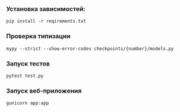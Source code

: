 ### Установка зависимостей:

```shell
pip install -r reqirements.txt
```

### Проверка типизации
```shell
mypy --strict --show-error-codes checkpoints/{number}/models.py
```

### Запуск тестов
```shell
pytest test.py
```

### Запуск веб-приложения
```shell
gunicorn app:app
```